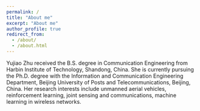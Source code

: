 ```yaml
---
permalink: /
title: "About me"
excerpt: "About me"
author_profile: true
redirect_from: 
  - /about/
  - /about.html
---
```


Yujiao Zhu received the B.S. degree in Communication Engineering from Harbin Institute of Technology, Shandong, China. She is currently pursuing the Ph.D. degree with the Information and Communication Engineering Department, Beijing University of Posts and Telecommunications, Beijing, China. Her research interests include unmanned aerial vehicles, reinforcement learning, joint sensing and communications, machine learning in wireless networks. 
